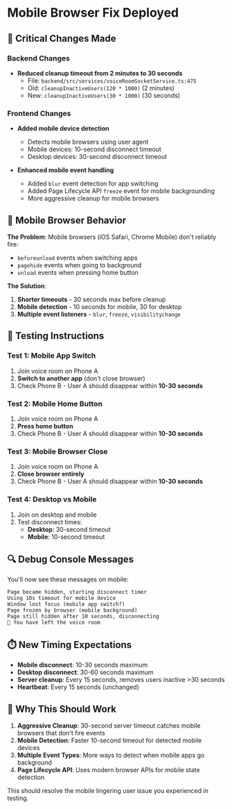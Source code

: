 # Mobile Browser Fix Deployed

## 🔧 Critical Changes Made

### Backend Changes
- **Reduced cleanup timeout from 2 minutes to 30 seconds**
  - File: `backend/src/services/voiceRoomSocketService.ts:475`
  - Old: `cleanupInactiveUsers(120 * 1000)` (2 minutes)
  - New: `cleanupInactiveUsers(30 * 1000)` (30 seconds)

### Frontend Changes
- **Added mobile device detection**
  - Detects mobile browsers using user agent
  - Mobile devices: 10-second disconnect timeout
  - Desktop devices: 30-second disconnect timeout

- **Enhanced mobile event handling**
  - Added `blur` event detection for app switching
  - Added Page Lifecycle API `freeze` event for mobile backgrounding
  - More aggressive cleanup for mobile browsers

## 📱 Mobile Browser Behavior

**The Problem**: Mobile browsers (iOS Safari, Chrome Mobile) don't reliably fire:
- `beforeunload` events when switching apps
- `pagehide` events when going to background
- `unload` events when pressing home button

**The Solution**: 
1. **Shorter timeouts** - 30 seconds max before cleanup
2. **Mobile detection** - 10 seconds for mobile, 30 for desktop
3. **Multiple event listeners** - `blur`, `freeze`, `visibilitychange`

## 🧪 Testing Instructions

### Test 1: Mobile App Switch
1. Join voice room on Phone A
2. **Switch to another app** (don't close browser)
3. Check Phone B - User A should disappear within **10-30 seconds**

### Test 2: Mobile Home Button
1. Join voice room on Phone A
2. **Press home button**
3. Check Phone B - User A should disappear within **10-30 seconds**

### Test 3: Mobile Browser Close
1. Join voice room on Phone A  
2. **Close browser entirely**
3. Check Phone B - User A should disappear within **10-30 seconds**

### Test 4: Desktop vs Mobile
1. Join on desktop and mobile
2. Test disconnect times:
   - **Desktop**: 30-second timeout
   - **Mobile**: 10-second timeout

## 🔍 Debug Console Messages

You'll now see these messages on mobile:

```
Page became hidden, starting disconnect timer
Using 10s timeout for mobile device
Window lost focus (mobile app switch?)
Page frozen by browser (mobile background)
Page still hidden after 10 seconds, disconnecting
🚪 You have left the voice room
```

## ⏱️ New Timing Expectations

- **Mobile disconnect**: 10-30 seconds maximum
- **Desktop disconnect**: 30-60 seconds maximum  
- **Server cleanup**: Every 15 seconds, removes users inactive >30 seconds
- **Heartbeat**: Every 15 seconds (unchanged)

## 🚀 Why This Should Work

1. **Aggressive Cleanup**: 30-second server timeout catches mobile browsers that don't fire events
2. **Mobile Detection**: Faster 10-second timeout for detected mobile devices
3. **Multiple Event Types**: More ways to detect when mobile apps go background
4. **Page Lifecycle API**: Uses modern browser APIs for mobile state detection

This should resolve the mobile lingering user issue you experienced in testing.